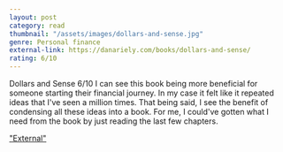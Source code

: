 ```yaml
---
layout: post
category: read
thumbnail: "/assets/images/dollars-and-sense.jpg"
genre: Personal finance
external-link: https://danariely.com/books/dollars-and-sense/
rating: 6/10
---
```

Dollars and Sense
6/10
I can see this book being more beneficial for someone starting their financial journey. In my case it felt like it repeated ideas that I've seen a million times. That being said, I see the benefit of condensing all these ideas into a book. For me, I could've gotten what I need from the book by just reading the last few chapters.

["External"](https://danariely.com/books/dollars-and-sense/)